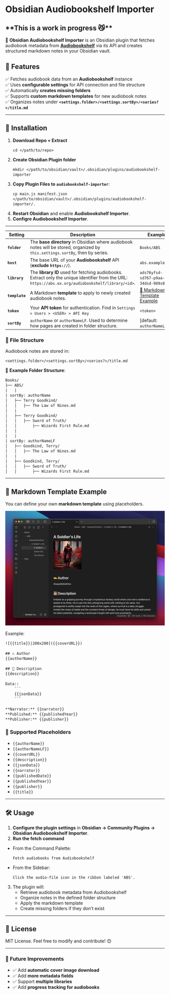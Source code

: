 # Obsidian Audiobookshelf Importer

## \*\*This is a work in progress 😼\*\*

📖 **Obsidian Audiobookshelf Importer** is an Obsidian plugin that fetches audiobook metadata from **[Audiobookshelf](https://www.audiobookshelf.org/)** via its API and creates structured markdown notes in your Obsidian vault.

## 🚀 Features
✅ Fetches audiobook data from an **Audiobookshelf** instance  
✅ Uses **configurable settings** for API connection and file structure  
✅ Automatically **creates missing folders**  
✅ Supports **custom markdown templates** for new audiobook notes  
✅ Organizes notes under **`<settings.folder>/<settings.sortBy>/<series?>/title.md`**  

---

## 🔧 Installation
1. **Download Repo + Extract**
   ```
   cd </path/to/repo>
   ```
2. **Create Obsidian Plugin folder**
   ```
   mkdir </path/to/obsidian/vault>/.obsidian/plugins/audiobookshelf-importer
   ```
3. **Copy Plugin Files to `audiobookshelf-importer`**:
   ```
   cp main.js manifest.json </path/to/obsidian/vault>/.obsidian/plugins/audiobookshelf-importer/.
   ```
3. **Restart Obsidian** and enable **Audiobookshelf Importer**.
4. **Configre Audiobookshelf Importer**.

---

| **Setting**   | **Description** | **Example**
|--------------|---------------|---|
| **`folder`** | The **base directory** in Obsidian where audiobook notes will be stored, organized by `this.settings.sortBy`, then by series. | `Books/ABS` |
| **`host`** | The base URL of your **Audiobookshelf** API (**exclude `https://`**). | `abs.example.org` |
| **`library`** | The **library ID** used for fetching audiobooks. Extract only the unique identifier from the URL: `https://abs.ex.org/audiobookshelf/library/<id>`. | `ads76yfsd-sd767-p9aa-34dsd-989s8dasd` |
| **`template`** | A Markdown **template** to apply to newly created audiobook notes. | [🔗 Markdown Template Example](#📜-markdown-template-example) |
| **`token`** | Your **API token** for authentication. Find in `Settings > Users > <USER> > API Key` | `<token>` |
| **`sortBy`** | `authorName` or `authorNameLF`. Used to determine how pages are created in folder structure. | [default: `authorNameLF`] |

### 📁 File Structure
Audiobook notes are stored in:
```
<settings.folder>/<settings.sortBy>/<series?>/title.md
```
🔹 **Example Folder Structure**:
```
Books/
├── ABS/
|   |
| sortBy: authorName
│   ├── Terry Goodkind/
│   │   ├── The Law of Nines.md
│   |   
│   ├── Terry Goodkind/
│   │   ├── Sword of Truth/
│   │       ├── Wizards First Rule.md
│   |   
|   |
| sortBy: authorNameLF
│   ├── Goodkind, Terry/
│   │   ├── The Law of Nines.md
│   |   
│   ├── Goodkind, Terry/
│   │   ├── Sword of Truth/
│   │       ├── Wizards First Rule.md
```

---

## 📜 Markdown Template Example
You can define your own **markdown template** using placeholders.


![](resources/import.png)

Example:
```
![{{title}}|200x200]({{coverURL}})

## ✍️ Author 
{{authorName}}

## 📜 Description
{{description}}

Data:: 
    ```
    {{jsonData}}
    ```

**Narrator:** {{narrator}}   
**Published:** {{publishedYear}}  
**Publisher:** {{publisher}}  

```

### 🔹 Supported Placeholders
- `{{authorName}}`
- `{{authorNameLF}}`
- `{{coverURL}}`
- `{{description}}`
- `{{jsonData}}`
- `{{narrator}}`
- `{{publishedDate}}`
- `{{publishedYear}}`
- `{{publisher}}` 
- `{{title}}`

---

## 🛠️ Usage
1. **Configure the plugin settings** in **Obsidian → Community Plugins → Obsidian Audiobookshelf Importer**.
2. **Run the fetch command** 

* From the Command Palette:  
   ```
   Fetch audiobooks from Audiobookshelf
   ```
* From the Sidebar:
   ```
   Click the audio-file icon in the ribbon labeled 'ABS'.
   ```
3. The plugin will:
   - Retrieve audiobook metadata from Audiobookshelf
   - Organize notes in the defined folder structure
   - Apply the markdown template
   - Create missing folders if they don’t exist

---

## 📜 License
MIT License. Feel free to modify and contribute! 😊

---

### 🚀 Future Improvements
- ✅ Add **automatic cover image download**
- ✅ Add **more metadata fields**
- ✅ Support **multiple libraries**
- ✅ Add **progress tracking for audiobooks**
